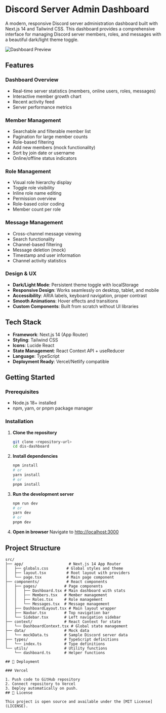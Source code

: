 # Discord Server Admin Dashboard

A modern, responsive Discord server administration dashboard built with Next.js 14 and Tailwind CSS. This dashboard provides a comprehensive interface for managing Discord server members, roles, and messages with a beautiful dark/light theme toggle.

![Dashboard Preview](https://via.placeholder.com/800x400/6366f1/ffffff?text=Discord+Server+Dashboard)

##  Features

###  Dashboard Overview

- Real-time server statistics (members, online users, roles, messages)
- Interactive member growth chart
- Recent activity feed
- Server performance metrics

###  Member Management

- Searchable and filterable member list
- Pagination for large member counts
- Role-based filtering
- Add new members (mock functionality)
- Sort by join date or username
- Online/offline status indicators

### Role Management

- Visual role hierarchy display
- Toggle role visibility
- Inline role name editing
- Permission overview
- Role-based color coding
- Member count per role

###  Message Management

- Cross-channel message viewing
- Search functionality
- Channel-based filtering
- Message deletion (mock)
- Timestamp and user information
- Channel activity statistics

###  Design & UX

- **Dark/Light Mode**: Persistent theme toggle with localStorage
- **Responsive Design**: Works seamlessly on desktop, tablet, and mobile
- **Accessibility**: ARIA labels, keyboard navigation, proper contrast
- **Smooth Animations**: Hover effects and transitions
- **Custom Components**: Built from scratch without UI libraries

##  Tech Stack

- **Framework**: Next.js 14 (App Router)
- **Styling**: Tailwind CSS
- **Icons**: Lucide React
- **State Management**: React Context API + useReducer
- **Language**: TypeScript
- **Deployment Ready**: Vercel/Netlify compatible

##  Getting Started

### Prerequisites

- Node.js 18+ installed
- npm, yarn, or pnpm package manager

### Installation

1. **Clone the repository**

   ```bash
   git clone <repository-url>
   cd dis-dashboard
   ```

2. **Install dependencies**

   ```bash
   npm install
   # or
   yarn install
   # or
   pnpm install
   ```

3. **Run the development server**

   ```bash
   npm run dev
   # or
   yarn dev
   # or
   pnpm dev
   ```

4. **Open in browser**
   Navigate to [http://localhost:3000](http://localhost:3000)

##  Project Structure

```
src/
├── app/                    # Next.js 14 App Router
│   ├── globals.css        # Global styles and theme
│   ├── layout.tsx         # Root layout with providers
│   └── page.tsx           # Main page component
├── components/            # React components
│   ├── pages/            # Page components
│   │   ├── Dashboard.tsx # Main dashboard with stats
│   │   ├── Members.tsx   # Member management
│   │   ├── Roles.tsx     # Role management
│   │   └── Messages.tsx  # Message management
│   ├── DashboardLayout.tsx # Main layout wrapper
│   ├── Navbar.tsx        # Top navigation bar
│   └── Sidebar.tsx       # Left navigation sidebar
├── context/              # React Context for state
│   └── DashboardContext.tsx # Global state management
├── data/                 # Mock data
│   └── mockData.ts       # Sample Discord server data
├── types/                # TypeScript definitions
│   └── index.ts          # Type definitions
└── utils/                # Utility functions
    └── dashboard.ts      # Helper functions

## 🚀 Deployment

### Vercel 

1. Push code to GitHub repository
2. Connect repository to Vercel
3. Deploy automatically on push.
## 📄 License

This project is open source and available under the [MIT License](LICENSE).


